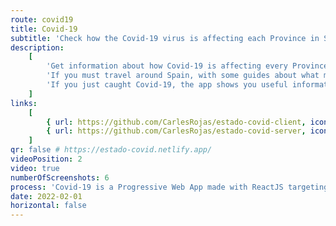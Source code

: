 ```yaml
---
route: covid19
title: Covid-19
subtitle: 'Check how the Covid-19 virus is affecting each Province in Spain.'
description:
    [
        'Get information about how Covid-19 is affecting every Province in Spain in the last 14 days. Get updated numbers every day about the current state of the virus and track its progress.',
        'If you must travel around Spain, with some guides about what measures you should take once there.',
        'If you just caught Covid-19, the app shows you useful information about how to proceed.',
    ]
links:
    [
        { url: https://github.com/CarlesRojas/estado-covid-client, icon: ri:github-fill },
        { url: https://github.com/CarlesRojas/estado-covid-server, icon: ri:github-fill },
    ]
qr: false # https://estado-covid.netlify.app/
videoPosition: 2
video: true
numberOfScreenshots: 6
process: 'Covid-19 is a Progressive Web App made with ReactJS targeting mobile devices. It is not available right now.'
date: 2022-02-01
horizontal: false
---
```

